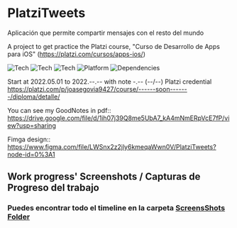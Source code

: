 # PlatziTweets
Aplicación que permite compartir mensajes con el resto del mundo

A project to get practice the Platzi course, "Curso de Desarrollo de Apps para iOS" (https://platzi.com/cursos/apps-ios/) 

![Tech](https://img.shields.io/badge/Tech-UIKit-red)
![Tech](https://img.shields.io/badge/Tech-StoryBoard-orange)
![Tech](https://img.shields.io/badge/Tech-SwiftUI-red)
![Platform](https://img.shields.io/badge/Platform-iOS-blue)
![Dependencies](https://img.shields.io/badge/Dependencies-1-green)

Start at 2022.05.01 to 2022.--.-- with note -.-- (--/--)
Platzi credential https://platzi.com/p/joasegovia9427/course/------soon-------/diploma/detalle/

You can see my GoodNotes in pdf:: https://drive.google.com/file/d/1ih07j39Q8me5UbA7_kA4mNmERpVcE7fP/view?usp=sharing

Fimga design:: https://www.figma.com/file/LWSnx2z2jly6kmeqaWwn0V/PlatziTweets?node-id=0%3A1

## Work progress' Screenshots / Capturas de Progreso del trabajo
<h3> Puedes encontrar todo el timeline en la carpeta <a title="ScreensShots Folder" href="https://github.com/joasegovia9427/PlatziTweets/tree/main/ScreenShots" target="_blank">ScreensShots Folder</a></h3>
